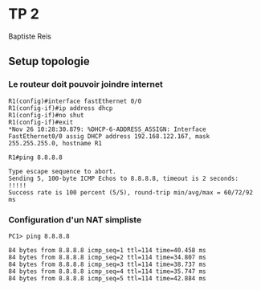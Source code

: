 # TP 2
Baptiste Reis

## Setup topologie

### Le routeur doit pouvoir joindre internet

```
R1(config)#interface fastEthernet 0/0
R1(config-if)#ip address dhcp
R1(config-if)#no shut
R1(config-if)#exit
*Nov 26 10:28:30.879: %DHCP-6-ADDRESS_ASSIGN: Interface FastEthernet0/0 assig DHCP address 192.168.122.167, mask 255.255.255.0, hostname R1
```
```
R1#ping 8.8.8.8

Type escape sequence to abort.
Sending 5, 100-byte ICMP Echos to 8.8.8.8, timeout is 2 seconds:
!!!!!
Success rate is 100 percent (5/5), round-trip min/avg/max = 60/72/92 ms
```
### Configuration d'un NAT simpliste

```
PC1> ping 8.8.8.8

84 bytes from 8.8.8.8 icmp_seq=1 ttl=114 time=40.458 ms
84 bytes from 8.8.8.8 icmp_seq=2 ttl=114 time=34.807 ms
84 bytes from 8.8.8.8 icmp_seq=3 ttl=114 time=38.737 ms
84 bytes from 8.8.8.8 icmp_seq=4 ttl=114 time=35.747 ms
84 bytes from 8.8.8.8 icmp_seq=5 ttl=114 time=42.884 ms

```

